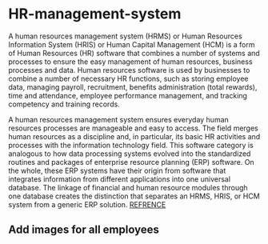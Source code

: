 # HR-management-system
A human resources management system (HRMS) or Human Resources Information System (HRIS) or Human Capital Management (HCM) is a form of Human Resources (HR) software that combines a number of systems and processes to ensure the easy management of human resources, business processes and data. Human resources software is used by businesses to combine a number of necessary HR functions, such as storing employee data, managing payroll, recruitment, benefits administration (total rewards), time and attendance, employee performance management, and tracking competency and training records.

A human resources management system ensures everyday human resources processes are manageable and easy to access. The field merges human resources as a discipline and, in particular, its basic HR activities and processes with the information technology field. This software category is analogous to how data processing systems evolved into the standardized routines and packages of enterprise resource planning (ERP) software. On the whole, these ERP systems have their origin from software that integrates information from different applications into one universal database. The linkage of financial and human resource modules through one database creates the distinction that separates an HRMS, HRIS, or HCM system from a generic ERP solution.
[REFRENCE](https://en.wikipedia.org/wiki/Human_resource_management_system)

## Add images for all employees 

